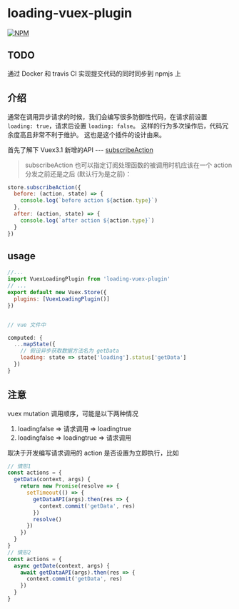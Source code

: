 # loading-vuex-plugin

[![NPM](https://nodei.co/npm/loading-vuex-plugin.png)](https://nodei.co/npm/loading-vuex-plugin/)


## TODO
通过 Docker 和 travis CI 实现提交代码的同时同步到 npmjs 上

## 介绍
通常在调用异步请求的时候，我们会编写很多防御性代码，在请求前设置
`loading: true`，请求后设置 `loading: false`。
这样的行为多次操作后，代码冗余度高且非常不利于维护。
这也是这个插件的设计由来。

首先了解下 Vuex3.1 新增的API --- [subscribeAction](https://vuex.vuejs.org/zh/api/#subscribeaction)

> subscribeAction 也可以指定订阅处理函数的被调用时机应该在一个 action 分发之前还是之后 (默认行为是之前)：

```js
store.subscribeAction({
  before: (action, state) => {
    console.log(`before action ${action.type}`)
  },
  after: (action, state) => {
    console.log(`after action ${action.type}`)
  }
})
```

## usage
```js
//...
import VuexLoadingPlugin from 'loading-vuex-plugin'
// ...
export default new Vuex.Store({
  plugins: [VuexLoadingPlugin()]
})


// vue 文件中

computed: {
  ...mapState({
    // 假设异步获取数据方法名为 getData
    loading: state => state['loading'].status['getData']
  })
}
```

## 注意
vuex mutation 调用顺序，可能是以下两种情况
1. loadingfalse => 请求调用 => loadingtrue
2. loadingfalse => loadingtrue => 请求调用

取决于开发编写请求调用的 action 是否设置为立即执行，比如
```js
// 情形1
const actions = {
  getData(context, args) {
    return new Promise(resolve => {
      setTimeout(() => {
        getDataAPI(args).then(res => {
          context.commit('getData', res)
        })
        resolve()
      })
    })
  }
}
// 情形2
const actions = {
  async getDate(context, args) {
    await getDataAPI(args).then(res => {
      context.commit('getData', res)
    })
  }
}
```